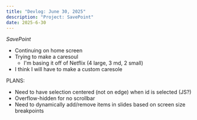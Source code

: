 ```yaml
---
title: "Devlog: June 30, 2025"
description: "Project: SavePoint"
date: 2025-6-30
---
```


*SavePoint*

- Continuing on home screen
- Trying to make a caresoul
    - I'm basing it off of Netflix (4 large, 3 md, 2 small)
- I think I will have to make a custom caresole

PLANS:
- Need to have selection centered (not on edge) when id is selected (JS?)
- Overflow-hidden for no scrollbar
- Need to dynamically add/remove items in slides based on screen size breakpoints
